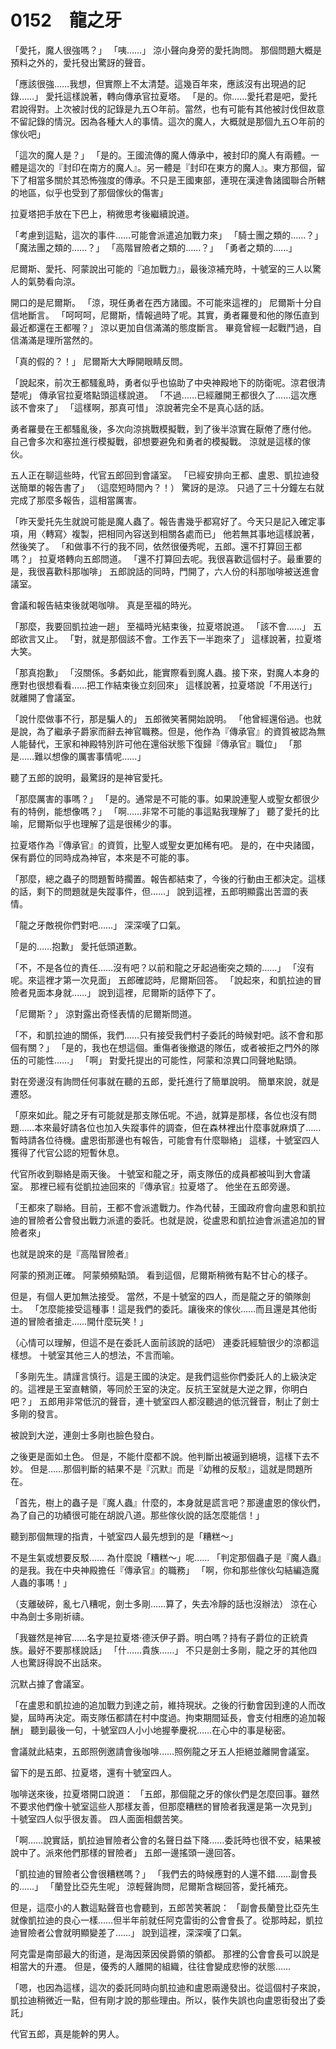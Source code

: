 # 0152　龍之牙

「愛托，魔人很強嗎？」
「咦……」
涼小聲向身旁的愛托詢問。
那個問題大概是預料之外的，愛托發出驚訝的聲音。

「應該很強……我想，但實際上不太清楚。這幾百年來，應該沒有出現過的記錄……」
愛托這樣說著，轉向傳承官拉夏塔。
「是的。你……愛托君是吧，愛托君說得對。上次被討伐的記錄是九五○年前。當然，也有可能有其他被討伐但故意不留記錄的情況。因為各種大人的事情。這次的魔人，大概就是那個九五○年前的傢伙吧」

「這次的魔人是？」
「是的。王國流傳的魔人傳承中，被封印的魔人有兩體。一體是這次的『封印在南方的魔人』。另一體是『封印在東方的魔人』。東方那個，留下了相當多關於其恐怖強度的傳承。不只是王國東部，連現在漢達魯諸國聯合所轄的地區，似乎也受到了那個傢伙的傷害」

拉夏塔把手放在下巴上，稍微思考後繼續說道。

「考慮到這點，這次的事件……可能會派遣追加戰力來」
「騎士團之類的……？」
「魔法團之類的……？」
「高階冒險者之類的……？」
「勇者之類的……」

尼爾斯、愛托、阿蒙說出可能的『追加戰力』，最後涼補充時，十號室的三人以驚人的氣勢看向涼。

開口的是尼爾斯。
「涼，現任勇者在西方諸國。不可能來這裡的」
尼爾斯十分自信地斷言。
「呵呵呵，尼爾斯，情報過時了呢。其實，勇者羅曼和他的隊伍直到最近都還在王都喔？」
涼以更加自信滿滿的態度斷言。
畢竟曾經一起戰鬥過，自信滿滿是理所當然的。

「真的假的？！」
尼爾斯大大睜開眼睛反問。

「說起來，前次王都騷亂時，勇者似乎也協助了中央神殿地下的防衛呢。涼君很清楚呢」
傳承官拉夏塔點頭這樣說道。
「不過……已經離開王都很久了……這次應該不會來了」
「這樣啊，那真可惜」
涼說著完全不是真心話的話。

勇者羅曼在王都騷亂後，多次向涼挑戰模擬戰，到了後半涼實在厭倦了應付他。
自己會多次和塞拉進行模擬戰，卻想要避免和勇者的模擬戰。
涼就是這樣的傢伙。

五人正在聊這些時，代官五郎回到會議室。
「已經安排向王都、盧恩、凱拉迪發送簡單的報告書了」
（這麼短時間內？！）
驚訝的是涼。
只過了三十分鐘左右就完成了那麼多報告，這相當厲害。

「昨天愛托先生就說可能是魔人蟲了。報告書幾乎都寫好了。今天只是記入確定事項，用〈轉寫〉複製，把相同內容送到相關各處而已」
他若無其事地這樣說著，然後笑了。
「和做事不行的我不同，依然很優秀呢，五郎。還不打算回王都嗎？」
拉夏塔轉向五郎問道。
「還不打算回去呢。我很喜歡這個村子。最重要的是，我很喜歡科那咖啡」
五郎說話的同時，門開了，六人份的科那咖啡被送進會議室。

會議和報告結束後就喝咖啡。
真是至福的時光。

「那麼，我要回凱拉迪一趟」
至福時光結束後，拉夏塔說道。
「該不會……」
五郎欲言又止。
「對，就是那個該不會。工作丟下一半跑來了」
這樣說著，拉夏塔大笑。

「那真抱歉」
「沒關係。多虧如此，能實際看到魔人蟲。接下來，對魔人本身的應對也很想看看……把工作結束後立刻回來」
這樣說著，拉夏塔說「不用送行」就離開了會議室。

「說什麼做事不行，那是騙人的」
五郎微笑著開始說明。
「他曾經還俗過。也就是說，為了繼承子爵家而辭去神官職務。但是，他作為『傳承官』的資質被認為無人能替代，王家和神殿特別許可他在還俗狀態下復歸『傳承官』職位」
「那是……難以想像的厲害事情呢……」

聽了五郎的說明，最驚訝的是神官愛托。

「那麼厲害的事嗎？」
「是的。通常是不可能的事。如果說連聖人或聖女都很少有的特例，能想像嗎？」
「啊……非常不可能的事這點我理解了」
聽了愛托的比喻，尼爾斯似乎也理解了這是很稀少的事。

拉夏塔作為『傳承官』的資質，比聖人或聖女更加稀有吧。
是的，在中央諸國，保有爵位的同時成為神官，本來是不可能的事。

「那麼，總之蟲子的問題暫時擱置。報告都結束了，今後的行動由王都決定。這樣的話，剩下的問題就是失蹤事件，但……」
說到這裡，五郎明顯露出苦澀的表情。

「龍之牙敵視你們對吧……」
深深嘆了口氣。

「是的……抱歉」
愛托低頭道歉。

「不，不是各位的責任……沒有吧？以前和龍之牙起過衝突之類的……」
「沒有呢。來這裡才第一次見面」
五郎確認時，尼爾斯回答。
「說起來，和凱拉迪的冒險者見面本身就……」
說到這裡，尼爾斯的話停下了。

「尼爾斯？」
涼對露出奇怪表情的尼爾斯問道。

「不，和凱拉迪的關係，我們……只有接受我們村子委託的時候對吧。該不會和那個有關？」
「是的，我也在想這個。重傷者後撤退的隊伍，或者被拒之門外的隊伍的可能性……」
「啊」
對愛托提出的可能性，阿蒙和涼異口同聲地點頭。

對在旁邊沒有詢問任何事就在聽的五郎，愛托進行了簡單說明。
簡單來說，就是遷怒。

「原來如此。龍之牙有可能就是那支隊伍呢。不過，就算是那樣，各位也沒有問題……本來最好請各位也加入失蹤事件的調查，但在森林裡出什麼事就麻煩了……暫時請各位待機。盧恩街那邊也有報告，可能會有什麼聯絡」
這樣，十號室四人獲得了代官公認的短暫休息。

代官所收到聯絡是兩天後。
十號室和龍之牙，兩支隊伍的成員都被叫到大會議室。
那裡已經有從凱拉迪回來的『傳承官』拉夏塔了。
他坐在五郎旁邊。

「王都來了聯絡。目前，王都不會派遣戰力。作為代替，王國政府會向盧恩和凱拉迪的冒險者公會發出戰力派遣的委託。也就是說，從盧恩和凱拉迪會派遣追加的冒險者來」

也就是說來的是『高階冒險者』

阿蒙的預測正確。
阿蒙頻頻點頭。
看到這個，尼爾斯稍微有點不甘心的樣子。

但是，有個人更加無法接受。
當然，不是十號室的四人，而是龍之牙的領隊劍士。
「怎麼能接受這種事！這是我們的委託。讓後來的傢伙……而且還是其他街道的冒險者搶走……開什麼玩笑！」

（心情可以理解，但這不是在委託人面前該說的話吧）
連委託經驗很少的涼都這樣想。
十號室其他三人的想法，不言而喻。

「多剛先生。請謹言慎行。這是王國的決定。是我們這些你們委託人的上級決定的。這裡是王室直轄領，等同於王室的決定。反抗王室就是大逆之罪，你明白吧？」
五郎用非常低沉的聲音，連十號室四人都沒聽過的低沉聲音，制止了劍士多剛的發言。

被說到大逆，連劍士多剛也臉色發白。

之後更是面如土色。
但是，不能什麼都不說。他判斷出被逼到絕境，這樣下去不妙。
但是……那個判斷的結果不是『沉默』而是『幼稚的反駁』，這就是問題所在。

「首先，樹上的蟲子是『魔人蟲』什麼的，本身就是謊言吧？那邊盧恩的傢伙們，為了自己的功績很可能在胡說八道。那些傢伙說的話怎麼能信！」

聽到那個無理的指責，十號室四人最先想到的是「糟糕～」

不是生氣或想要反駁……
為什麼說「糟糕～」呢……
「判定那個蟲子是『魔人蟲』的是我。我在中央神殿擔任『傳承官』的職務」
「啊，你和那些傢伙勾結編造魔人蟲的事嗎！」

（支離破碎，亂七八糟呢，劍士多剛……算了，失去冷靜的話也沒辦法）
涼在心中為劍士多剛祈禱。

「我雖然是神官……名字是拉夏塔·德沃伊子爵。明白嗎？持有子爵位的正統貴族。最好不要那樣說話」
「什……貴族……」
不只是劍士多剛，龍之牙的其他四人也驚訝得說不出話來。

沉默占據了會議室。

「在盧恩和凱拉迪的追加戰力到達之前，維持現狀。之後的行動會因到達的人而改變，屆時再決定。兩支隊伍都請在村中度過。拘束期間延長，會支付相應的追加報酬」
聽到最後一句，十號室四人小小地握拳慶祝……在心中的事是秘密。

會議就此結束，五郎照例邀請會後咖啡……照例龍之牙五人拒絕並離開會議室。

留下的是五郎、拉夏塔，還有十號室四人。

咖啡送來後，拉夏塔開口說道：
「五郎，那個龍之牙的傢伙們是怎麼回事。雖然不要求他們像十號室這些人那樣友善，但那麼糟糕的冒險者我還是第一次見到」
十號室四人似乎很友善。
四人面面相覷苦笑。

「啊……說實話，凱拉迪冒險者公會的名聲日益下降……委託時也很不安，結果被說中了。派來他們那樣的冒險者」
五郎一邊搖頭一邊回答。

「凱拉迪的冒險者公會很糟糕嗎？」
「我們去的時候應對的人還不錯……副會長的……」
「蘭登比亞先生呢」
涼輕聲詢問，尼爾斯含糊回答，愛托補充。

但是，這麼小的人數這點聲音也會聽到，五郎苦笑著說：
「副會長蘭登比亞先生就像凱拉迪的良心一樣……但半年前就任阿克雷街的公會會長了。從那時起，凱拉迪冒險者公會就明顯變差了……」
說到這裡，深深嘆了口氣。

阿克雷是南部最大的街道，是海因萊因侯爵領的領都。
那裡的公會會長可以說是相當大的升遷。
但是，優秀的人離開的組織，往往會變成悲慘的狀態……

「嗯，也因為這樣，這次的委託同時向凱拉迪和盧恩兩邊發出。從這個村子來說，凱拉迪稍微近一點，但有剛才說的那些理由。所以，裝作失誤也向盧恩街發出了委託」

代官五郎，真是能幹的男人。